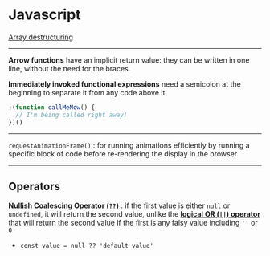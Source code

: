 # Javascript

[Array destructuring](https://developer.mozilla.org/en-US/docs/Web/JavaScript/Reference/Operators/Destructuring_assignment#array_destructuring)

---

**Arrow functions** have an implicit return value: they can be written in one line, without the need for the braces.

**Immediately invoked functional expressions** need a semicolon at the beginning to separate it from any code above it

```js
;(function callMeNow() {
  // I'm being called right away!
})()
```

---

`requestAnimationFrame()` : for running animations efficiently by running a specific block of code before re-rendering the display in the browser

---

## Operators

[**Nullish Coalescing Operator (`??`)**](https://developer.mozilla.org/en-US/docs/Web/JavaScript/Reference/Operators/Nullish_coalescing_operator)
: if the first value is either `null` or `undefined`, it will return the second value, unlike the [**logical OR (`||`) operator**](https://developer.mozilla.org/en-US/docs/Web/JavaScript/Reference/Operators/Logical_OR) that will return the second value if the first is any falsy value including `''` or `0`
- `const value = null ?? 'default value'`

